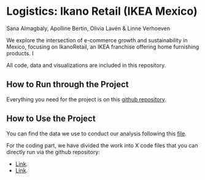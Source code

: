 # Logistics: Ikano Retail (IKEA Mexico) 
Sana Almagbaly, Apolline Bertin, Olivia Lavén & Linne Verhoeven

We explore the intersection of e-commerce growth and sustainability in Mexico, focusing on IkanoRetail, an IKEA franchise offering home furnishing products. I

All code, data and visualizations are included in this repository.
   
## How to Run through the Project

Everything you need for the project is on this [github repository](https://github.com/linneverh/logistics).

## How to Use the Project

You can find the data we use to conduct our analysis following this [file](https://github.com/linneverh/logistics/releases/tag/v1).

For the coding part, we have divided the work into X code files that you can directly run via the github repository: 

- [Link](Link). 
- [Link](Link).

